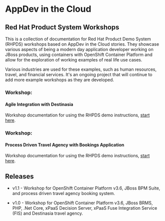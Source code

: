# AppDev in the Cloud 

## Red Hat Product System Workshops

This is a collection of documentation for Red Hat Product Demo System (RHPDS) workshops based on 
AppDev in the Cloud stories. They showcase various aspects of being a modern day application developer
working on JBoss products, using containers with OpenShift Container Platform and allow for the
exploration of working examples of real life use cases.

Various industries are used for these examples, such as human resources, travel, and financial services.
It's an ongoing project that will continue to add more example workshops as they are developed.


### Workshop:

#### Agile Integration with Destinasia

Workshop documentation for using the RHPDS demo instructions, [start here](workshops/appdev-in-the-cloud-destinasia.adoc).


### Workshop:
 
#### Process Driven Travel Agency with Bookings Application

Workshop documentation for using the RHPDS demo instructions, [start here](workshops/appdev-in-the-cloud-travel-agency.adoc).



Releases
--------
- v1.1 - Workshop for OpenShift Container Platform v3.6, JBoss BPM Suite, and process driven travel agency booking system.

- v1.0 - Workshop for OpenShift Container Platform v3.6, JBoss BRMS, PHP, .Net Core, xPaaS Decision Server, xPaaS Fuse Integration Service (FIS) and Destinasia travel agency.
